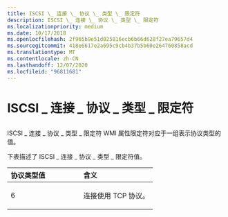 ```yaml
---
title: ISCSI \_ 连接 \_ 协议 \_ 类型 \_ 限定符
description: ISCSI \_ 连接 \_ 协议 \_ 类型 \_ 限定符
ms.localizationpriority: medium
ms.date: 10/17/2018
ms.openlocfilehash: 2f965b9e51d025816ecb6b66d628f27ea79657d4
ms.sourcegitcommit: 418e6617e2a695c9cb4b37b5b60e264760858acd
ms.translationtype: MT
ms.contentlocale: zh-CN
ms.lasthandoff: 12/07/2020
ms.locfileid: "96811681"
---
```

# <a name="iscsi_connection_protocol_type_qualifiers"></a>ISCSI \_ 连接 \_ 协议 \_ 类型 \_ 限定符


## <span id="ddk_iscsi_connection_protocol_type_qualifiers_kr"></span><span id="DDK_ISCSI_CONNECTION_PROTOCOL_TYPE_QUALIFIERS_KR"></span>


ISCSI \_ 连接 \_ 协议 \_ 类型 \_ 限定符 WMI 属性限定符对应于一组表示协议类型的值。

下表描述了 ISCSI \_ 连接 \_ 协议 \_ 类型 \_ 限定符值。

<table>
<colgroup>
<col width="50%" />
<col width="50%" />
</colgroup>
<thead>
<tr class="header">
<th align="left">协议类型值</th>
<th align="left">含义</th>
</tr>
</thead>
<tbody>
<tr class="odd">
<td align="left"><p>6</p></td>
<td align="left"><p>连接使用 TCP 协议。</p></td>
</tr>
</tbody>
</table>

 

 

 





